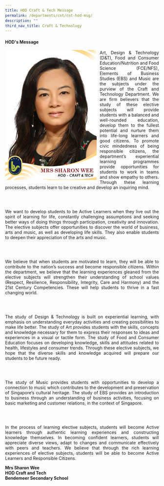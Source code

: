 ```yaml
---
title: HOD Craft & Tech Message
permalink: /departments/cnt/cnt-hod-msg/
description: ""
third_nav_title: Craft & Technology
---
```



#### HOD's Message

<p style="float:left; margin: 0 10px 0px 0">  
<img src="/images/Departments/cnt-hod.jpg" alt="Principal" style="width:300px" /></p>  
<p style="text-align:justify">

<p style="text-align:justify">Art, Design & Technology (D&T), Food and Consumer Education/Nutrition and Food Science (FCE/NFS), Elements of Business Studies (EBS) and Music are the subjects under the purview of the Craft and Technology Department. We are firm believers that the study of these elective subjects will provide students with a balanced and well-rounded education, develop them to the fullest potential and nurture them into life-long learners and good citizens. To promote civic mindedness of being responsible citizens, the department’s experiential learning programmes provide opportunities for students to work in teams and show empathy to others. Through these learning processes, students learn to be creative and develop an inquiring mind.</p>

<br>
<br>

<p style="text-align:justify">We want to develop students to be Active Learners when they live out the spirit of learning for life, constantly challenging assumptions and seeking better ways of doing things through participation, creativity and innovation. The elective subjects offer opportunities to discover the world of business, arts and music, as well as developing life skills. They also enable students to deepen their appreciation of the arts and music.</p>

<br>
<br>


<p style="text-align:justify">We believe that when students are motivated to learn, they will be able to contribute to the nation’s success and become responsible citizens. Within the department, we believe that the learning experiences gleaned from the elective subjects will strengthen their understanding of school values (Respect, Resilience, Responsibility, Integrity, Care and Harmony) and the 21st Century Competencies. These will help students to thrive in a fast changing world.</p>

<br>
<br>


<p style="text-align:justify">The study of Design & Technology is built on experiential learning, with emphasis on understanding everyday activities and creating possibilities to make life better. The study of Art provides students with the skills, concepts and knowledge necessary for them to express their responses to ideas and experiences in a visual or tactile form. The study of Food and Consumer Education focuses on developing knowledge, skills and attitudes related to health, lifestyles and consumer trends. Through these elective subjects, we hope that the diverse skills and knowledge acquired will prepare our students to be future ready.</p>

<br>
<br>


<p style="text-align:justify">The study of Music provides students with opportunities to develop a connection to music which contributes to the development and preservation of Singapore’s cultural heritage. The study of EBS provides an introduction to business through an understanding of business activities, focusing on basic marketing and customer relations, in the context of Singapore.</p>

<br>
<br>


<p style="text-align:justify">In the process of learning elective subjects, students will become Active learners through authentic learning experiences and constructing knowledge themselves. In becoming confident learners, students will appreciate diverse views, adapt to changes and communicate effectively with peers and teachers.  We believe that through the rich learning experiences of elective subjects, students will be able to become Active Learners and Responsible Citizens.
</p>

**Mrs Sharon Wee <br>
HOD Craft and Tech <br>
Bendemeer Secondary School**